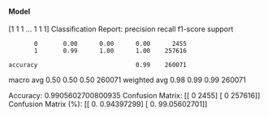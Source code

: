 #### Model
[1 1 1 ... 1 1 1]
Classification Report:
              precision    recall  f1-score   support

           0       0.00      0.00      0.00      2455
           1       0.99      1.00      1.00    257616

    accuracy                           0.99    260071
   macro avg       0.50      0.50      0.50    260071
weighted avg       0.98      0.99      0.99    260071

Accuracy: 0.9905602700800935
Confusion Matrix:
[[     0   2455]
 [     0 257616]]
Confusion Matrix (%):
[[ 0.          0.94397299]
 [ 0.         99.05602701]]
